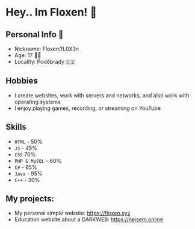 # Hey.. Im Floxen! 👋


## Personal Info 🌟

- Nickname: Floxen/fL0X3n
- Age: 17 🙋‍♂️
- Locality: Poděbrady 🇨🇿

## Hobbies

- I create websites, work with servers and networks, and also work with operating systems
- I enjoy playing games, recording, or streaming on YouTube

## Skills

  - ` HTML ` - 50%
  - ` JS ` - 45%
  - ` CSS ` 70%
  - ` PHP & MySQL ` - 60%
  - ` C# ` - 65%
  - ` Java ` - 95%
  - ` C++ ` - 30%

## My projects:

  - My personal simple website: <https://floxen.xyz>
  - Education website about a DARKWEB: <https://nejsem.online>
